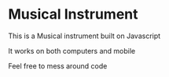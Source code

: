 # Musical Instrument

This is a Musical instrument built on Javascript

It works on both computers and mobile

Feel free to mess around code
